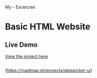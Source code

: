 My - Excercise

# Basic HTML Website

## Live Demo

[View the project here](https://indrasetiawn.github.io/date-picker/)

##

(https://roadmap.sh/projects/datepicker-ui)
